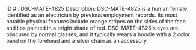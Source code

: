 ID # : DSC-MATE-4825
Description: DSC-MATE-4825 is a human female identified as an electrician by previous employment records. Its most notable physical features include orange stripes on the sides of the face and lips painted in a bright shade of red. DSC-MATE-4825's eyes are obscured by normal glasses, and it typically wears a hoodie with a 2 color band on the forehead and a silver chain as an accessory.